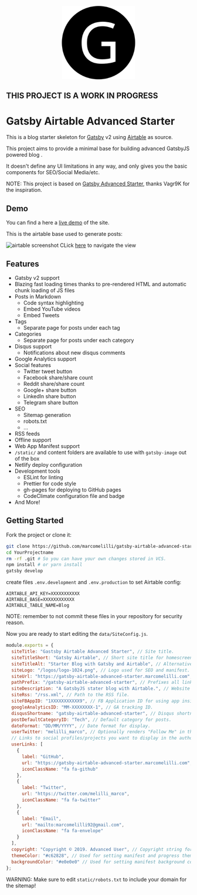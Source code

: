<div align="center">
    <img src="static/logos/logo-1024.png" alt="Logo" width='200px' height='200px'/>
</div>

## THIS PROJECT IS A WORK IN PROGRESS

# Gatsby Airtable Advanced Starter

This is a blog starter skeleton for [Gatsby](https://github.com/gatsbyjs/gatsby/) v2 using [Airtable](https://airtable.com/) as source.

This project aims to provide a minimal base for building advanced GatsbyJS powered blog  .

It doesn't define any UI limitations in any way, and only gives you the basic components for SEO/Social Media/etc.

NOTE: This project is based on [Gatsby Advanced Starter](https://github.com/Vagr9K/gatsby-advanced-starter/), thanks Vagr9K for the inspiration.

## Demo

You can find a here a [live demo](https://gatsby-airtable-advanced-starter.marcomelilli.com) of the site.

This is the airtable base used to generate posts:

![airtable screenshot](https://github.com/marcomelilli/gatsby-airtable-advanced-starter/blob/master/static/airtable-demo.png)
CLick [here](https://airtable.com/shrPAHW7PNHlJeTcu/tblwz1XshdQGQlPuf?blocks=hide) to navigate the view


## Features

- Gatsby v2 support
- Blazing fast loading times thanks to pre-rendered HTML and automatic chunk loading of JS files
- Posts in Markdown
  - Code syntax highlighting
  - Embed YouTube videos
  - Embed Tweets
- Tags
  - Separate page for posts under each tag
- Categories
  - Separate page for posts under each category
- Disqus support
  - Notifications about new disqus comments
- Google Analytics support
- Social features
  - Twitter tweet button
  - Facebook share/share count
  - Reddit share/share count
  - Google+ share button
  - LinkedIn share button
  - Telegram share button
- SEO
  - Sitemap generation
  - robots.txt
  - ...
- RSS feeds
- Offline support
- Web App Manifest support
- `/static/` and content folders are available to use with `gatsby-image` out of the box
- Netlify deploy configuration
- Development tools
  - ESLint for linting
  - Prettier for code style
  - gh-pages for deploying to GitHub pages
  - CodeClimate configuration file and badge
- And More!

## Getting Started

Fork the project or clone it:

```sh
git clone https://github.com/marcomelilli/gatsby-airtable-advanced-starter YourProjectName # Clone the project
cd YourProjectname
rm -rf .git # So you can have your own changes stored in VCS.
npm install # or yarn install
gatsby develop 
```

create files `.env.development` and `.env.production` to set Airtable config:
```
AIRTABLE_API_KEY=XXXXXXXXXXX
AIRTABLE_BASE=XXXXXXXXXXXX
AIRTABLE_TABLE_NAME=Blog
```
NOTE: remember to not commit these files in your repository for security reason.

Now you are ready to start editing the `data/SiteConfig.js`.

```js
module.exports = {
  siteTitle: "Gastsby Airtable Advanced Starter", // Site title.
  siteTitleShort: "Gatsby Airtable", // Short site title for homescreen (PWA). Preferably should be under 12 characters to prevent truncation.
  siteTitleAlt: "Starter Blog with Gatsby and Airtable", // Alternative site title for SEO.
  siteLogo: "/logos/logo-1024.png", // Logo used for SEO and manifest.
  siteUrl: "https://gatsby-airtable-advanced-starter.marcomelilli.com", // Domain of your website without pathPrefix.
  pathPrefix: "/gatsby-airtable-advanced-starter", // Prefixes all links. For cases when deployed to example.github.io/gatsby-airtable-advanced-starter/ 
  siteDescription: "A GatsbyJS stater blog with Airtable.", // Website description used for RSS feeds/meta description tag.
  siteRss: "/rss.xml", // Path to the RSS file.
  siteFBAppID: "1XXXXXXXXXXX9", // FB Application ID for using app insights
  googleAnalyticsID: "MM-XXXXXXXX-1", // GA tracking ID.
  disqusShortname: "gatsby-airtable-advanced-starter", // Disqus shortname.
  postDefaultCategoryID: "Tech", // Default category for posts.
  dateFormat: "DD/MM/YYYY", // Date format for display.
  userTwitter: "melilli_marco", // Optionally renders "Follow Me" in the UserInfo segment. 
  // Links to social profiles/projects you want to display in the author segment/navigation bar.
  userLinks: [
    {
      label: "GitHub",
      url: "https://gatsby-airtable-advanced-starter.marcomelilli.com",
      iconClassName: "fa fa-github"
    },
    {
      label: "Twitter",
      url: "https://twitter.com/melilli_marco",
      iconClassName: "fa fa-twitter"
    },
    {
      label: "Email",
      url: "mailto:marcomelilli92@gmail.com",
      iconClassName: "fa fa-envelope"
    }
  ],
  copyright: "Copyright © 2019. Advanced User", // Copyright string for the footer of the website and RSS feed.
  themeColor: "#c62828", // Used for setting manifest and progress theme colors.
  backgroundColor: "#e0e0e0" // Used for setting manifest background color.
};
```

WARNING: Make sure to edit `static/robots.txt` to include your domain for the sitemap!
